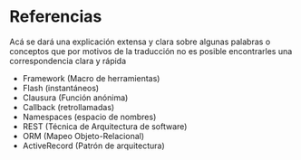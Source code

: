# Referencias

Acá se dará una explicación extensa y clara sobre algunas palabras o conceptos que por motivos de la traducción no es posible encontrarles una correspondencia clara y rápida

- Framework (Macro de herramientas)
- Flash (instantáneos)
- Clausura (Función anónima)
- Callback (retrollamadas)
- Namespaces (espacio de nombres)
- REST (Técnica de Arquitectura de software)
- ORM (Mapeo Objeto-Relacional)
- ActiveRecord (Patrón de arquitectura)